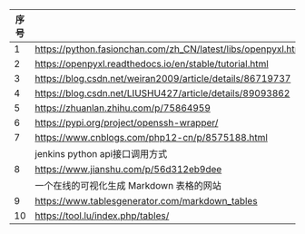 | 序号 |                                                               |
|------|---------------------------------------------------------------|
| 1    | https://python.fasionchan.com/zh_CN/latest/libs/openpyxl.html |
| 2    | https://openpyxl.readthedocs.io/en/stable/tutorial.html       |
| 3    | https://blog.csdn.net/weiran2009/article/details/86719737     |
| 4    | https://blog.csdn.net/LIUSHU427/article/details/89093862      |
| 5    | https://zhuanlan.zhihu.com/p/75864959                         |
| 6    | https://pypi.org/project/openssh-wrapper/                     |
| 7    | https://www.cnblogs.com/php12-cn/p/8575188.html               |
|      | jenkins python api接口调用方式                                |
| 8    | https://www.jianshu.com/p/56d312eb9dee                        |
|      | 一个在线的可视化生成 Markdown 表格的网站                      |
| 9    | https://www.tablesgenerator.com/markdown_tables               |
| 10   | https://tool.lu/index.php/tables/                             |